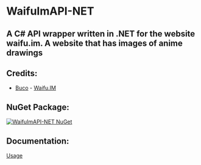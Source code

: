 # WaifuImAPI-NET
## A C# API wrapper written in .NET for the website waifu.im. A website that has images of anime drawings

## Credits:
- [Buco](https://github.com/Buco7854) - [Waifu.IM](https://www.waifu.im)

## NuGet Package:
[![WaifuImAPI-NET NuGet](https://img.shields.io/nuget/vpre/WaifuImAPI-NET?label=WaifuImAPI-NET&style=flat-square)](https://www.nuget.org/packages/WaifuImAPI-NET/)

## Documentation:
[Usage](Documentation/usage.md)
